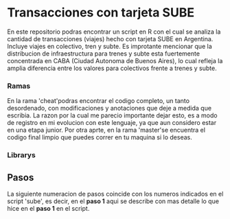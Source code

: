 # Transacciones con tarjeta SUBE 

En este repositorio podras encontrar un script en R con el cual se analiza la cantidad de transacciones (viajes) hecho con tarjeta SUBE en Argentina. 
Incluye viajes en colectivo, tren y subte.
Es improtante mencionar que la distribucion de infraestructura para trenes y subte esta fuertemente concentrada en CABA (Ciudad Autonoma de Buenos Aires), lo cual refleja la amplia diferencia entre los valores para colectivos frente a trenes y subte.

### Ramas
En la rama 'cheat'podras encontrar el codigo completo, un tanto desordenado, con modificaciones y anotaciones que deje a medida que escribia.
La razon por la cual me parecio importante dejar esto, es a modo de registro en mi evolucion con este lenguaje, ya que aun considero estar en una etapa junior.
Por otra aprte, en la rama 'master'se encuentra el codigo final limpio que puedes correr en tu maquina si lo deseas.

### Librarys

## Pasos
La siguiente numeracion de pasos coincide con los numeros indicados en el script 'sube', es decir, en el **paso 1** aqui se describe con mas detalle lo que hice en el **paso 1** en el script.
